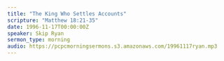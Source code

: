 ```yaml
---
title: "The King Who Settles Accounts"
scripture: "Matthew 18:21-35"
date: 1996-11-17T00:00:00Z
speaker: Skip Ryan
sermon_type: morning
audio: https://pcpcmorningsermons.s3.amazonaws.com/19961117ryan.mp3 
---
```



